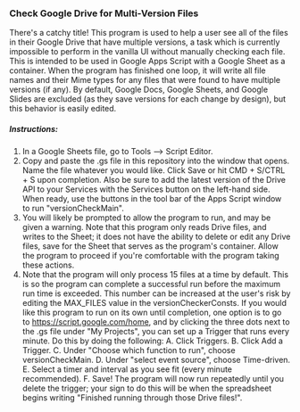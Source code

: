 ### Check Google Drive for Multi-Version Files
There's a catchy title! This program is used to help a user see all of the files in their Google Drive that have multiple versions, a task which is currently impossible to perform in the vanilla UI without manually checking each file. This is intended to be used in Google Apps Script with a Google Sheet as a container. When the program has finished one loop, it will write all file names and their Mime types for any files that were found to have multiple versions (if any). By default, Google Docs, Google Sheets, and Google Slides are excluded (as they save versions for each change by design), but this behavior is easily edited. 

##### Instructions:
1. In a Google Sheets file, go to Tools --> Script Editor. 
2. Copy and paste the .gs file in this repository into the window that opens. Name the file whatever you would like. Click Save or hit CMD + S/CTRL + S upon completion. Also be sure to add the latest version of the Drive API to your Services with the Services button on the left-hand side. When ready, use the buttons in the tool bar of the Apps Script window to run "versionCheckMain". 
3. You will likely be prompted to allow the program to run, and may be given a warning. Note that this program only reads Drive files, and writes to the Sheet; it does not have the ability to delete or edit any Drive files, save for the Sheet that serves as the program's container. Allow the program to proceed if you're comfortable with the program taking these actions.
4. Note that the program will only process 15 files at a time by default. This is so the program can complete a successful run before the maximum run time is exceeded. This number can be increased at the user's risk by editing the MAX_FILES value in the versionCheckerConsts. If you would like this program to run on its own until completion, one option is to go to https://script.google.com/home, and by clicking the three dots next to the .gs file under "My Projects", you can set up a Trigger that runs every minute. Do this by doing the following:
  A.  Click Triggers.
  B.  Click Add a Trigger.
  C. Under "Choose which function to run", choose versionCheckMain. 
  D. Under "select event source", choose Time-driven.
  E. Select a timer and interval as you see fit (every minute recommended).
  F. Save! The program will now run repeatedly until you delete the trigger; your sign to do this will be when the spreadsheet begins writing "Finished running through those Drive files!".
